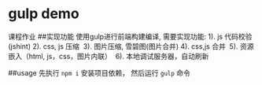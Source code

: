 # gulp demo
 课程作业
##实现功能
    使用gulp进行前端构建编译, 需要实现功能:
    1). js 代码校验(jshint)
    2). css, js 压缩 
    3). 图片压缩, 雪碧图(图片合并)
    4). css,js 合并 
    5). 资源嵌入（html, js，css，图片内联） 
    6). 本地调试服务器，自动刷新


##usage
先执行 `npm i`  安装项目依赖， 然后运行 `gulp` 命令
